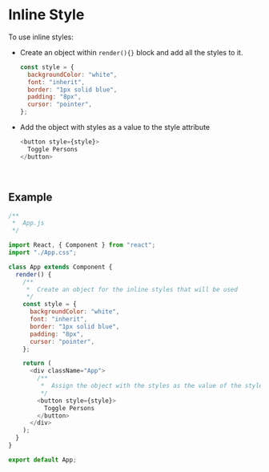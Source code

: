 # Inline Style

To use inline styles:

- Create an object within `render(){}` block and add all the styles to it.

  ```javascript
  const style = {
    backgroundColor: "white",
    font: "inherit",
    border: "1px solid blue",
    padding: "8px",
    cursor: "pointer",
  };
  ```

- Add the object with styles as a value to the style attribute

  ```javascript
  <button style={style}>
    Toggle Persons
  </button>
  ```

  

  

<br>

## Example

```javascript
/**
 *	App.js
 */

import React, { Component } from "react";
import "./App.css";

class App extends Component {
  render() {
    /**
     *	Create an object for the inline styles that will be used
     */
    const style = {
      backgroundColor: "white",
      font: "inherit",
      border: "1px solid blue",
      padding: "8px",
      cursor: "pointer",
    };

    return (
      <div className="App">
        /**
         *	Assign the object with the styles as the value of the style attribute
         */
        <button style={style}>
          Toggle Persons
        </button>
      </div>
    );
  }
}

export default App;

```

